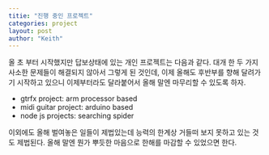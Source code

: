 ```yaml
---
titie: "진행 중인 프로젝트"
categories: project
layout: post
author: "Keith"
---
```


올 초 부터 시작했지만 답보상태에 있는 개인 프로젝트는 다음과 같다. 대개 한 두 가지 사소한 문제들이 해결되지 않아서 그렇게 된 것인데, 이제 올해도 후반부를 향해 달려가기 시작하고 있으니 이제부터라도 달라붙어서 올해 말엔 마무리할 수 있도록 하자.

- gtrfx project: arm processor based
- midi guitar project: arduino based
- node js projects: searching spider

이외에도 올해 벌여놓은 일들이 제법있는데 능력의 한계상 거들떠 보지 못하고 있는 것도 제법된다. 올해 말엔 뭔가 뿌듯한 마음으로 한해를 마감할 수 있었으면 한다.


